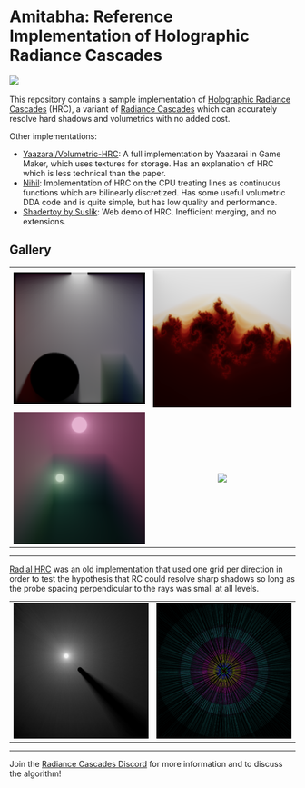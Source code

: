 # Amitabha: Reference Implementation of Holographic Radiance Cascades

<img src="images/teaser.svg">

This repository contains a sample implementation of [Holographic Radiance Cascades](https://arxiv.org/abs/2505.02041) (HRC), a variant of [Radiance Cascades](https://radiance-cascades.com/) which can accurately resolve hard shadows and volumetrics with no added cost.

Other implementations:
* [Yaazarai/Volumetric-HRC](https://github.com/Yaazarai/Volumetric-HRC): A full implementation by Yaazarai in Game Maker, which uses textures for storage. Has an explanation of HRC which is less technical than the paper.
* [Nihil](https://github.com/entropylost/nihil): Implementation of HRC on the CPU treating lines as continuous functions which are bilinearly discretized. Has some useful volumetric DDA code and is quite simple, but has low quality and performance.
* [Shadertoy by Suslik](https://www.shadertoy.com/view/4ctczl): Web demo of HRC. Inefficient merging, and no extensions.

## Gallery

<table align="center">
    <tr>
    <td align="center"><a href="src/bin/multibounce.rs"><img src="images/cornell.png"></a></td>
    <td align="center"><a href="src/bin/julia.rs"><img src="images/julia.png"></a></td>
    </tr>
    <tr>
    <td align="center"><img src="images/volumetrics.png"></td>
    <td align="center"><a href="images/pinhole.png"><img src="images/pinhole-moving.avif"></a></td>
    </tr>
    <tr>
</table>

---

[Radial HRC](https://github.com/entropylost/amitabha/blob/radial/src/main.rs) was an old implementation that used one grid per direction in order to test the hypothesis that RC could resolve sharp shadows so long as the probe spacing perpendicular to the rays was small at all levels.

<table>
    <td align="center"><img src="images/radial.png"></td>
    <td align="center"><img src="images/radial-diagram.png"></td>
</table>

---

Join the [Radiance Cascades Discord](https://discord.gg/EF9JfcEJPd) for more information and to discuss the algorithm!

